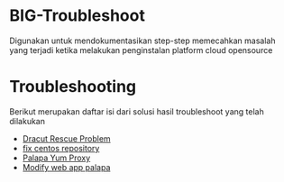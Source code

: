 # BIG-Troubleshoot

Digunakan untuk mendokumentasikan step-step memecahkan masalah yang terjadi ketika melakukan penginstalan platform cloud opensource

# Troubleshooting

Berikut merupakan daftar isi dari solusi hasil troubleshoot yang telah dilakukan

- [Dracut Rescue Problem](https://github.com/aud1tya4dnan/BIG-Troubleshoot/tree/main/Dracut-problems)
- [fix centos repository](https://github.com/aud1tya4dnan/BIG-Troubleshoot/tree/main/CentOS-Repo-Problems)
- [Palapa Yum Proxy](https://github.com/aud1tya4dnan/BIG-Troubleshoot/tree/main/Palapa-Yum-Proxy)
- [Modify web app palapa](https://github.com/aud1tya4dnan/BIG-Troubleshoot/tree/main/BIG-modify-web)
